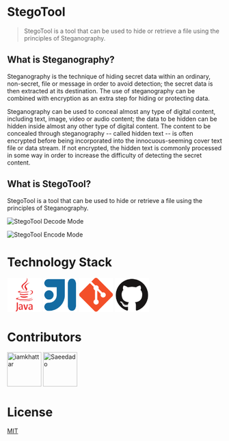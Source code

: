 # StegoTool

> StegoTool is a tool that can be used to hide or retrieve a file using the principles of Steganography.

## What is Steganography?
Steganography is the technique of hiding secret data within an ordinary, non-secret, file or message in order to avoid detection; the secret data is then extracted at its destination. The use of steganography can be combined with encryption as an extra step for hiding or protecting data.

Steganography can be used to conceal almost any type of digital content, including text, image, video or audio content; the data to be hidden can be hidden inside almost any other type of digital content. The content to be concealed through steganography -- called hidden text -- is often encrypted before being incorporated into the innocuous-seeming cover text file or data stream. If not encrypted, the hidden text is commonly processed in some way in order to increase the difficulty of detecting the secret content. 

## What is StegoTool?
StegoTool is a tool that can be used to hide or retrieve a file using the principles of Steganography.

![StegoTool Decode Mode](_media/stegotool-decodemode.PNG)

![StegoTool Encode Mode](_media/stegotool-encodemode.PNG) 

# Technology Stack

<img src="./_media/java.png" height="80" width="80" title="Java"> <img src="./_media/intellij.png" height="80" width="80" title="IntelliJ"> <img src="./_media/git.png" height="80" width="80" title="Git"> <img src="./_media/github.png" height="80" width="80" title="Github">


# Contributors

<a href="https://github.com/iamkhattar"><img src="https://avatars3.githubusercontent.com/u/56852615?s=400&u=656d6befdb16f2be60c9c1f80456509a9dde69c4&v=4" title="iamkhattar" width="80" height="80"></a> <a href="https://github.com/Saeedado"><img src="https://avatars2.githubusercontent.com/u/63965340?s=460&v=4" title="Saeedado" width="80" height="80"></a>

# License

[MIT](https://opensource.org/licenses/MIT)

